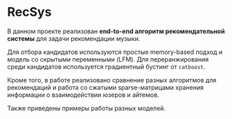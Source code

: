 # RecSys

В данном проекте реализован **end-to-end алгоритм рекомендательной системы** для задачи рекомендации музыки.

Для отбора кандидатов используются простые memory-based подход и модель со скрытыми переменными (LFM). 
Для переранжирования среди кандидатов используется градиентный бустинг от `catboost`.

Кроме того, в работе реализовано сравнение разных алгоритмов для рекомендаций и работа со сжатыми 
sparse-матрицами хранения информации о взаимодействии юзеров и айтемов.

Также приведены примеры работы разных моделей.